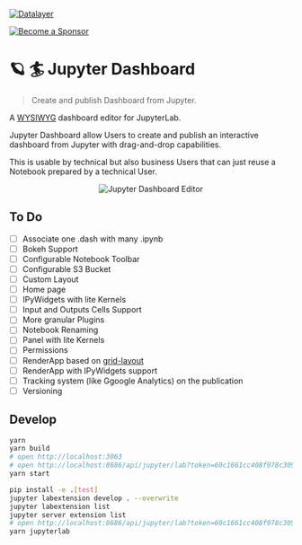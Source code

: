 [![Datalayer](https://assets.datalayer.tech/datalayer-25.svg)](https://datalayer.io)

[![Become a Sponsor](https://img.shields.io/static/v1?label=Become%20a%20Sponsor&message=%E2%9D%A4&logo=GitHub&style=flat&color=1ABC9C)](https://github.com/sponsors/datalayer)

# 🪐 🏄 Jupyter Dashboard

> Create and publish Dashboard from Jupyter.

A [WYSIWYG](https://en.wikipedia.org/wiki/WYSIWYG) dashboard editor for JupyterLab.

Jupyter Dashboard allow Users to create and publish an interactive dashboard from Jupyter with drag-and-drop capabilities.

This is usable by technical but also business Users that can just reuse a Notebook prepared by a technical User.

<div align="center" style="text-align: center">
  <img alt="Jupyter Dashboard Editor" src="https://datalayer-jupyter-examples.s3.amazonaws.com/jupyter-dashboard-editor.gif" />
</div>

## To Do

- [ ] Associate one .dash with many .ipynb
- [ ] Bokeh Support
- [ ] Configurable Notebook Toolbar
- [ ] Configurable S3 Bucket
- [ ] Custom Layout
- [ ] Home page
- [ ] IPyWidgets with lite Kernels
- [ ] Input and Outputs Cells Support
- [ ] More granular Plugins
- [ ] Notebook Renaming
- [ ] Panel with lite Kernels
- [ ] Permissions
- [ ] RenderApp based on [grid-layout](https://github.com/react-grid-layout/react-grid-layout)
- [ ] RenderApp with IPyWidgets support
- [ ] Tracking system (like Ggoogle Analytics) on the publication
- [ ] Versioning

## Develop

```bash
yarn
yarn build
# open http://localhost:3063
# open http://localhost:8686/api/jupyter/lab?token=60c1661cc408f978c309d04157af55c9588ff9557c9380e4fb50785750703da6
yarn start
```

```bash
pip install -e .[test]
jupyter labextension develop . --overwrite
jupyter labextension list
jupyter server extension list
# open http://localhost:8686/api/jupyter/lab?token=60c1661cc408f978c309d04157af55c9588ff9557c9380e4fb50785750703da6
yarn jupyterlab
```
